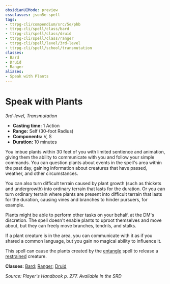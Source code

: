 ```yaml
---
obsidianUIMode: preview
cssclasses: json5e-spell
tags:
- ttrpg-cli/compendium/src/5e/phb
- ttrpg-cli/spell/class/bard
- ttrpg-cli/spell/class/druid
- ttrpg-cli/spell/class/ranger
- ttrpg-cli/spell/level/3rd-level
- ttrpg-cli/spell/school/transmutation
classes:
- Bard
- Druid
- Ranger
aliases:
- Speak with Plants
---
```

# Speak with Plants
*3rd-level, Transmutation*  


- **Casting time:** 1 Action
- **Range:** Self (30-foot Radius)
- **Components:** V, S
- **Duration:** 10 minutes

You imbue plants within 30 feet of you with limited sentience and animation, giving them the ability to communicate with you and follow your simple commands. You can question plants about events in the spell's area within the past day, gaining information about creatures that have passed, weather, and other circumstances.

You can also turn difficult terrain caused by plant growth (such as thickets and undergrowth) into ordinary terrain that lasts for the duration. Or you can turn ordinary terrain where plants are present into difficult terrain that lasts for the duration, causing vines and branches to hinder pursuers, for example.

Plants might be able to perform other tasks on your behalf, at the DM's discretion. The spell doesn't enable plants to uproot themselves and move about, but they can freely move branches, tendrils, and stalks.

If a plant creature is in the area, you can communicate with it as if you shared a common language, but you gain no magical ability to influence it.

This spell can cause the plants created by the [entangle](/3-Mechanics/CLI/Compendium/spells/entangle.md) spell to release a [restrained](/3-Mechanics/CLI/Rules/conditions.md#Restrained) creature.

**Classes**: [Bard](/3-Mechanics/CLI/Compendium/lists/list-spells-classes-bard.md); [Ranger](/3-Mechanics/CLI/Compendium/lists/list-spells-classes-ranger.md); [Druid](/3-Mechanics/CLI/Compendium/lists/list-spells-classes-druid.md)

*Source: Player's Handbook p. 277. Available in the <span title='Systems Reference Document (5.1)'>SRD</span>*
